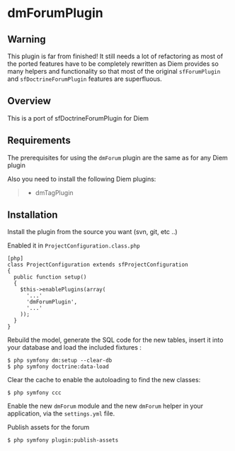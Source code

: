 dmForumPlugin
========================================================

Warning
-------

This plugin is far from finished!
It still needs a lot of refactoring as most of the ported features have to be completely rewritten
as Diem provides so many helpers and functionality so that most of the original `sfForumPlugin` and `sfDoctrineForumPlugin` features are superfluous.

Overview
--------

This is a port of sfDoctrineForumPlugin for Diem


Requirements
------------

The prerequisites for using the `dmForum` plugin are the same as for any Diem plugin

Also you need to install the following Diem plugins: 
> - dmTagPlugin 


Installation
------------

Install the plugin from the source you want (svn, git, etc ..)

Enabled it in `ProjectConfiguration.class.php`

    [php]
    class ProjectConfiguration extends sfProjectConfiguration
    {
      public function setup()
      {
        $this->enablePlugins(array(
          '...'
          'dmForumPlugin',
          '...'
        ));
      }
    }

Rebuild the model, generate the SQL code for the new tables, insert it into your database and load the included fixtures :
    
    $ php symfony dm:setup --clear-db
    $ php symfony doctrine:data-load

Clear the cache to enable the autoloading to find the new classes:
    
    $ php symfony ccc

Enable the new `dmForum` module and the new `dmForum` helper in your application, via the `settings.yml` file.
    
Publish assets for the forum

    $ php symfony plugin:publish-assets
